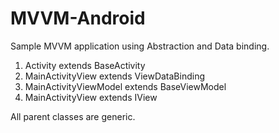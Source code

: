 # MVVM-Android
Sample MVVM application using Abstraction and Data binding. 

1) Activity extends BaseActivity
2) MainActivityView extends ViewDataBinding
3) MainActivityViewModel extends BaseViewModel
4) MainActivityView extends IView

All parent classes are generic.
